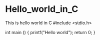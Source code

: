 # Hello_world_in_C
This is hello world in C
#include <stdio.h>

int main () {
  printf("Hello world");
  return 0;
 }
